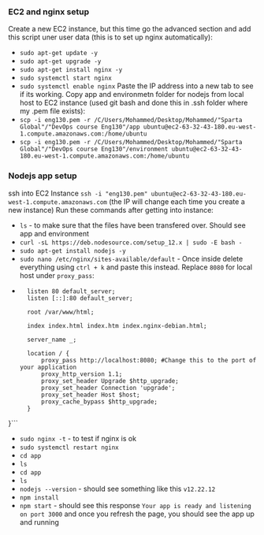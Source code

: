 ### EC2 and nginx setup
Create a new EC2 instance, but this time go the advanced section and add this script uner user data (this is to set up nginx automatically):
- `sudo apt-get update -y`
- `sudo apt-get upgrade -y`
- `sudo apt-get install nginx -y`
- `sudo systemctl start nginx`
- `sudo systemctl enable nginx`
Paste the IP address into a new tab to see if its working.
Copy app and environmetn folder for nodejs from local host to EC2 instance (used git bash and done this in .ssh folder where my .pem file exists):
- `scp -i eng130.pem -r /C/Users/Mohammed/Desktop/Mohammed/"Sparta Global"/"DevOps course Eng130"/app ubuntu@ec2-63-32-43-180.eu-west-1.compute.amazonaws.com:/home/ubuntu`
- `scp -i eng130.pem -r /C/Users/Mohammed/Desktop/Mohammed/"Sparta Global"/"DevOps course Eng130"/environment ubuntu@ec2-63-32-43-180.eu-west-1.compute.amazonaws.com:/home/ubuntu`

### Nodejs app setup
ssh into EC2 Instance `ssh -i "eng130.pem" ubuntu@ec2-63-32-43-180.eu-west-1.compute.amazonaws.com` (the IP will change each time you create a new instance)
Run these commands after getting into instance:
- `ls` - to make sure that the files have been transfered over. Should see app and environment
- `curl -sL https://deb.nodesource.com/setup_12.x | sudo -E bash -`
- `sudo apt-get install nodejs -y`
- `sudo nano /etc/nginx/sites-available/default` - Once inside delete everything using `ctrl + k` and paste this instead. Replace `8080` for local host under `proxy_pass`:
- ```server {
    listen 80 default_server;
    listen [::]:80 default_server;

    root /var/www/html;

    index index.html index.htm index.nginx-debian.html;

    server_name _;

    location / {
        proxy_pass http://localhost:8080; #Change this to the port of your application
        proxy_http_version 1.1;
        proxy_set_header Upgrade $http_upgrade;
        proxy_set_header Connection 'upgrade';
        proxy_set_header Host $host;
        proxy_cache_bypass $http_upgrade;
    }
}```
- `sudo nginx -t` - to test if nginx is ok
- `sudo systemctl restart nginx`
- `cd app`
- `ls`
- `cd app`
- `ls`
- `nodejs --version` - should see something like this `v12.22.12`
- `npm install`
- `npm start` - should see this response `Your app is ready and listening on port 3000` and once you refresh the page, you should see the app up and running
